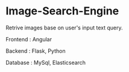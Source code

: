 # Image-Search-Engine

Retrive images base on user's input text query. 

Frontend : Angular

Backend : Flask, Python

Database : MySql, Elasticsearch
